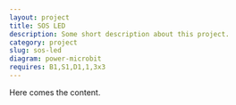 ```yaml
---
layout: project
title: SOS LED
description: Some short description about this project.
category: project
slug: sos-led
diagram: power-microbit
requires: B1,S1,D1,1,3x3
---
```


Here comes the content.